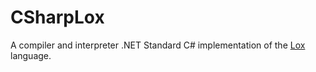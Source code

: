 # CSharpLox

A compiler and interpreter .NET Standard C# implementation of the [Lox](https://github.com/munificent/craftinginterpreters) language.
